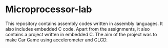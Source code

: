# Microprocessor-lab
This repository contains assembly codes written in
assembly languages. It also includes embedded C code.
Apart from the assignments, it also contains
a project written in embedded C. The aim of
the project was to make Car Game using accelerometer
and GLCD. 
